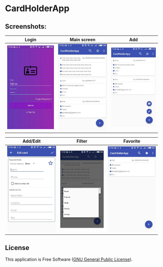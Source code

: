 # CardHolderApp

## Screenshots:
Login | Main screen | Add 
-------------|----------------- | -------------
![alt text](screenshots/login.jpeg) | ![alt text](screenshots/main_screen.jpeg) | ![alt text](screenshots/add.jpeg) 

Add/Edit | Filter | Favorite
-------------|----------------- | -------------
![alt text](screenshots/add_edit.jpeg) | ![alt text](screenshots/filter.jpeg) | ![alt text](screenshots/favorite.jpeg)

## License
This application is Free Software ([GNU General Public License](https://www.gnu.org/licenses/gpl.html)).
